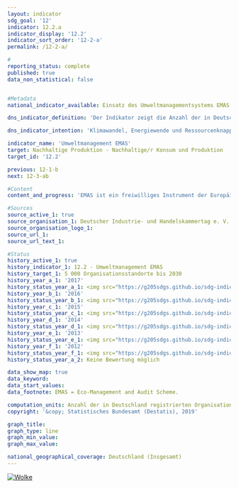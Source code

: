 ```yaml
---                   
layout: indicator                   
sdg_goal: '12'                   
indicator: 12.2.a                   
indicator_display: '12.2'                   
indicator_sort_order: '12-2-a'                   
permalink: /12-2-a/                   

#                   
reporting_status: complete                   
published: true                   
data_non_statistical: false                   


#Metadata                   
national_indicator_available: Einsatz des Umweltmanagementsystems EMAS in Deutschland                   

dns_indicator_definition: 'Der Indikator zeigt die Anzahl der in Deutschland für das Umweltmanagementsystem EMAS (Eco-Management and Audit Scheme) registrierten Organisationsstandorte in Deutschland.'                   

dns_indicator_intention: 'Klimawandel, Energiewende und Ressourcenknappheit stellen Unternehmen vor neue Herausforderungen mit der Folge, dass sie ihre betriebswirtschaftlichen Abläufe, Strukturen und Produkte entsprechend umwelt- und ressourcenschonend gestalten müssen. Das Umweltmanagementsystem EMAS bietet ein Konzept für einen systematischen betrieblichen Umweltschutz und ist mit dem Anspruch verbunden, die Umweltleistung des Organisationsstandortes stetig zu verbessern. Deshalb lautet das Ziel, bis zum Jahr 2030 insgesamt 5&nbsp;000 Organisationsstandorte für das Umweltmanagement EMAS auszuweisen.'                   

indicator_name: 'Umweltmanagement EMAS'                   
target: Nachhaltige Produktion - Nachhaltige/r Konsum und Produktion                   
target_id: '12.2'                   

previous: 12-1-b                   
next: 12-3-ab                   

#Content                    
content_and_progress: 'EMAS ist ein freiwilliges Instrument der Europäischen Union, das Unternehmen und Organisationen jeder Größe und Branche dabei unterstützt, ihre Umweltleistung kontinuierlich zu verbessern. Mit EMAS ist eine Umweltberichtspflicht (sogenannte Umwelterklärung) verbunden, die die wesentlichen Umweltauswirkungen des betreffenden Unternehmens beinhaltet und verpflichtende Datenbereitstellung in den Themenfeldern Energie und Materialeffizienz, Emissionen, Wasser, Abfall und Flächenverbrauch/biologische Vielfalt fordert. Die internen Dokumente sowie die Umwelterklärung werden von unabhängigen, staatlich zugelassenen Umweltgutachterinnen und -gutachtern geprüft.<br><br>Organisationen, die die Überprüfung erfolgreich bestehen und bei denen keine Umweltrechtsverstöße und Beschwerden vorliegen, werden in das EMAS-Register eingetragen. Die Gesamtprüfung ist regelmäßig (spätestens alle drei Jahre mit einer Verlängerungsoption für kleine und mittlere Unternehmen auf vier Jahre) zu wiederholen. Für die Qualitätssicherung ist der Umweltgutachterausschuss zuständig. Die Umwelterklärung muss von den Organisationen jährlich – seit 2010 von kleinen und mittleren Unternehmen auf Antrag zweijährlich – aktualisiert werden. EMAS-Organisationen und -Standorte werden durch die zuständige Industrie- und Handelskammer oder Handwerkskammer registriert und in einer öffentlich zugänglichen Datenbank beim Deutschen Industrie- und Handelskammertag gespeichert. Daten mit einheitlicher Erhebungsmethodik liegen ab dem Jahr 2005 vor.<br><br>Methodisch ist zu beachten, dass im EMAS-Register die Anzahl der Registrierungen abgebildet wird. Teilnehmenden Organisationen steht es frei, unter einer Organisationsregistrierung mehrere Standorte aufzunehmen (Sammelregistrierung) oder Standorte einzeln registrieren zu lassen. Einige Unternehmen haben teilweise auch ihre ausländischen Standorte in Deutschland registrieren lassen. Sie befinden sich ebenfalls im EMAS-Register, sind jedoch bei der hier ausgewiesenen Anzahl der EMAS-Standorte nicht enthalten. Statistische Daten liegen sowohl zur Anzahl der registrierten Organisationen als auch zur Anzahl der Standorte vor, unabhängig davon, ob sie Bestandteil einer Organisationsregistrierung (Sammelregistrierung) oder als selbstständige Standorte registriert sind.<br><br>Im Jahr 2017 waren in Deutschland 2&nbsp;176 EMAS-Standorte registriert. Dies entspricht einer Erhöhung um 11,1&nbsp;% gegenüber 2005. Betrachtet man die Entwicklung der letzten fünf Jahre, so hat sich der Indikator im Durchschnitt leicht in Richtung des Ziels entwickelt. Bei gleichbleibender Entwicklung würde das Ziel für 2030 aber verfehlt werden.<br><br>Die 2&nbsp;176 im Jahr 2017 registrieren EMAS-Standorte in Deutschland gehörten insgesamt 1&nbsp;240 Organisationen an, welche auf das Bundesgebiet sehr unterschiedlich verteilt waren. Die meisten waren in Baden-Württemberg (396) und Bayern (288) angesiedelt, gefolgt von Nordrhein-Westfalen (115). In Mecklenburg-Vorpommern gab es dagegen nur fünf Organisationen. Nach Wirtschaftszweigen verteilt waren im Jahr 2017&nbsp;37,6&nbsp;% der Organisationen dem Verarbeitenden Gewerbe, 9,8&nbsp;% der Erbringung von sonstigen Dienstleistungen, 9,5&nbsp;% dem Gastgewerbe und 7,6&nbsp;% dem Bereich Erziehung und Unterricht zugeordnet.<br><br>Die Anzahl der Beschäftigten in den registrierten Organisationen betrug im Jahr 2017 insgesamt 985&nbsp;195 Personen. Dies entsprach einer Erhöhung von 2,5&nbsp;% gegenüber 2005.'                   

#Sources
source_active_1: true                           
source_organisation_1: Deutscher Industrie- und Handelskammertag e. V.                           
source_organisation_logo_1:                            
source_url_1:                            
source_url_text_1:                            

#Status                   
history_active_1: true                   
history_indicator_1: 12.2 - Umweltmanagement EMAS                   
history_target_1: 5 000 Organisationsstandorte bis 2030
history_year_a_1: '2017'                           
history_status_year_a_1: <img src="https://g205sdgs.github.io/sdg-indicators/public/Wettersymbole/Wolke.png" alt="Wolke" />
history_year_b_1: '2016'                           
history_status_year_b_1: <img src="https://g205sdgs.github.io/sdg-indicators/public/Wettersymbole/Wolke.png" alt="Wolke" />
history_year_c_1: '2015'                           
history_status_year_c_1: <img src="https://g205sdgs.github.io/sdg-indicators/public/Wettersymbole/Wolke.png" alt="Wolke" />
history_year_d_1: '2014'                           
history_status_year_d_1: <img src="https://g205sdgs.github.io/sdg-indicators/public/Wettersymbole/Blitz.png" alt="Blitz" />
history_year_e_1: '2013'                           
history_status_year_e_1: <img src="https://g205sdgs.github.io/sdg-indicators/public/Wettersymbole/Blitz.png" alt="Blitz" />
history_year_f_1: '2012'                           
history_status_year_f_1: <img src="https://g205sdgs.github.io/sdg-indicators/public/Wettersymbole/Blitz.png" alt="Blitz" />
history_status_year_a_2: Keine Bewertung möglich

data_show_map: true
data_keyword:                    
data_start_values:                    
data_footnote: EMAS = Eco-Management and Audit Scheme.                   

computation_units: Anzahl der in Deutschland registrierten Organisationsstandorte sowie deren Beschäftigte                   
copyright: '&copy; Statistisches Bundesamt (Destatis), 2019'                   

graph_title:                    
graph_type: line                   
graph_min_value:                    
graph_max_value:                    

national_geographical_coverage: Deutschland (Insgesamt)                   
---
```

<a href="https://nachhaltige-entwicklung-deutschland.github.io/open-sdg-site-starter/status/"><img src="https://g205sdgs.github.io/sdg-indicators/public/Wettersymbole/Wolke.png" alt="Wolke" />                           
</a>